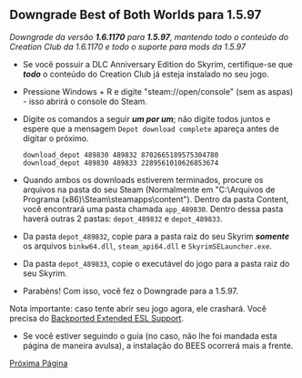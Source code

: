 ## Downgrade Best of Both Worlds para 1.5.97
_Downgrade da versão ***1.6.1170*** para ***1.5.97***, mantendo todo o conteúdo do Creation Club da 1.6.1170 e todo o suporte para mods da 1.5.97_

- Se você possuir a DLC Anniversary Edition do Skyrim, certifique-se que ***todo*** o conteúdo do Creation Club já esteja instalado no seu jogo.
- Pressione Windows + R e digite "steam://open/console" (sem as aspas) - isso abrirá o console do Steam.
- Digite os comandos a seguir ***um por um***; não digite todos juntos e espere que a mensagem `Depot download complete` apareça antes de digitar o próximo.
  
  ```
  download_depot 489830 489832 8702665189575304780
  download_depot 489830 489833 2289561010626853674
  ```
- Quando ambos os downloads estiverem terminados, procure os arquivos na pasta do seu Steam (Normalmente em "C:\Arquivos de Programa (x86)\Steam\steamapps\content"). Dentro da pasta Content, você encontrará uma pasta chamada `app_489830`. Dentro dessa pasta haverá outras 2 pastas: `depot_489832` e `depot_489833`.
- Da pasta `depot_489832`, copie para a pasta raiz do seu Skyrim ***somente*** os arquivos `binkw64.dll`, `steam_api64.dll` e `SkyrimSELauncher.exe`.
- Da pasta `depot_489833`, copie o executável do jogo para a pasta raiz do seu Skyrim.
- Parabéns! Com isso, você fez o Downgrade para a 1.5.97.

Nota importante: caso tente abrir seu jogo agora, ele crashará. Você precisa do [Backported Extended ESL Support](https://www.nexusmods.com/skyrimspecialedition/mods/106441).
- Se você estiver seguindo o guia (no caso, não lhe foi mandada esta página de maneira avulsa), a instalação do BEES ocorrerá mais a frente.


[Próxima Página](essenciais.md)
